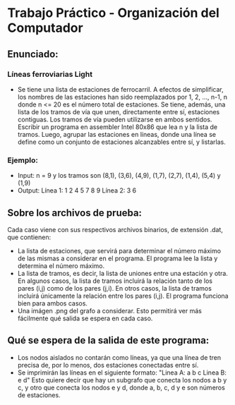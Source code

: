 # Trabajo Práctico - Organización del Computador

## Enunciado:
### Líneas ferroviarias Light
* Se tiene una lista de estaciones de ferrocarril. A efectos de simplificar, los nombres de las estaciones han sido reemplazados por 1, 2, ..., n-1, n donde n <= 20 es el número total de estaciones. Se tiene, además, una lista de los tramos de vía que unen, directamente entre sí, estaciones contiguas. Los tramos de vía pueden utilizarse en ambos sentidos.
Escribir un programa en assembler Intel 80x86 que lea n y la lista de tramos. Luego, agrupar las estaciones en líneas, donde una línea se define como un conjunto de estaciones alcanzables entre sí, y listarlas.

### Ejemplo:
* Input:
n = 9 y los tramos son (8,1), (3,6), (4,9), (1,7), (2,7), (1,4), (5,4) y (1,9)
* Output:
Línea 1: 1 2 4 5 7 8 9
Línea 2: 3 6


## Sobre los archivos de prueba:
Cada caso viene con sus respectivos archivos binarios, de extensión .dat, que contienen:
* La lista de estaciones, que servirá para determinar el número máximo de las mismas a considerar en el programa.
El programa lee la lista y determina el número máximo.
* La lista de tramos, es decir, la lista de uniones entre una estación y otra.
En algunos casos, la lista de tramos incluirá la relación tanto de los pares (i,j) como de los pares (j,i).
En otros casos, la lista de tramos incluirá únicamente la relación entre los pares (i,j).
El programa funciona bien para ambos casos.
* Una imágen .png del grafo a considerar. Esto permitirá ver más fácilmente qué salida se espera en cada caso.

## Qué se espera de la salida de este programa:
* Los nodos aislados no contarán como líneas, ya que una línea de tren precisa de, por lo menos, dos estaciones conectadas entre sí.
* Se imprimirán las líneas en el siguiente formato:
"Linea A: a b c Linea B: e d"
Esto quiere decir que hay un subgrafo que conecta los nodos a b y c, y otro que conecta los nodos e y d, donde a, b, c, d y e son números de estaciones.
